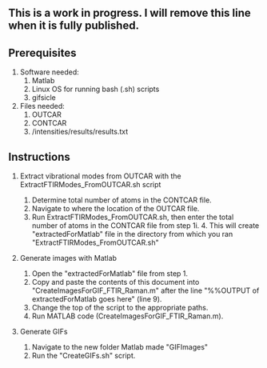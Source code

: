 ## This is a work in progress. I will remove this line when it is fully published.
## Prerequisites
1. Software needed:
    1. Matlab
    2. Linux OS for running bash (.sh) scripts
    3. gifsicle
2. Files needed:
    1. OUTCAR
    2. CONTCAR
    3. /intensities/results/results.txt
   
   
## Instructions
1. Extract vibrational modes from OUTCAR with the ExtractFTIRModes_FromOUTCAR.sh script
    1. Determine total number of atoms in the CONTCAR file.
    2. Navigate to where the location of the  OUTCAR file.
    3. Run ExtractFTIRModes_FromOUTCAR.sh, then enter the total number of atoms in the CONTCAR file from step 1i.
       4. This will create "extractedForMatlab" file in the directory from which you ran "ExtractFTIRModes_FromOUTCAR.sh"

2. Generate images with Matlab
    1. Open the "extractedForMatlab" file from step 1.
    1. Copy and paste the contents of this document into "CreateImagesForGIF_FTIR_Raman.m" after the line "%%OUTPUT of extractedForMatlab goes here" (line 9).
    1. Change the top of the script to the appropriate paths.
    1. Run MATLAB code (CreateImagesForGIF_FTIR_Raman.m).

3. Generate GIFs
    1. Navigate to the new folder Matlab made "GIFImages"
    1. Run the "CreateGIFs.sh" script.

